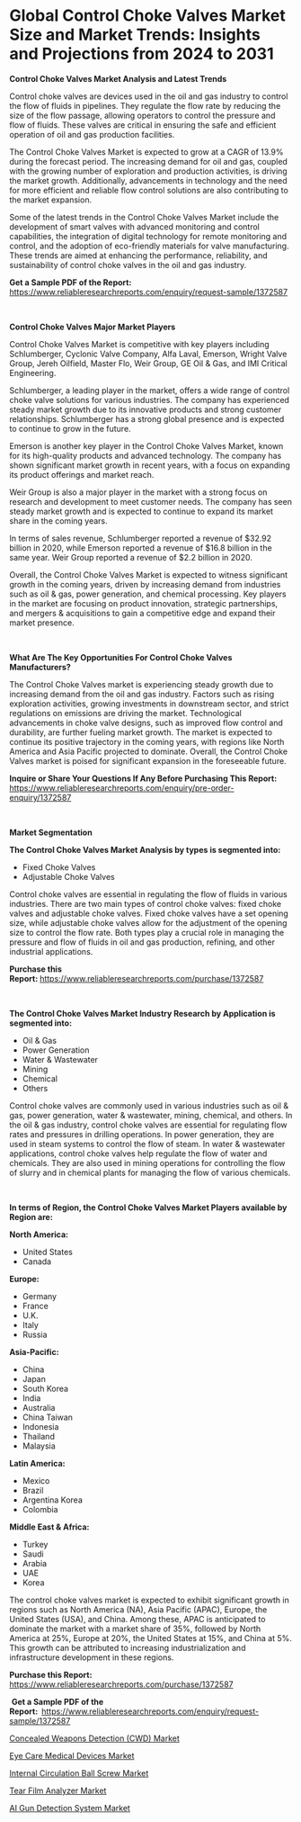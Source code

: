 <p><h1>Global Control Choke Valves Market Size and Market Trends: Insights and Projections from 2024 to 2031</h1></p><p><strong>Control Choke Valves Market Analysis and Latest Trends</strong></p>
<p><p>Control choke valves are devices used in the oil and gas industry to control the flow of fluids in pipelines. They regulate the flow rate by reducing the size of the flow passage, allowing operators to control the pressure and flow of fluids. These valves are critical in ensuring the safe and efficient operation of oil and gas production facilities.</p><p>The Control Choke Valves Market is expected to grow at a CAGR of 13.9% during the forecast period. The increasing demand for oil and gas, coupled with the growing number of exploration and production activities, is driving the market growth. Additionally, advancements in technology and the need for more efficient and reliable flow control solutions are also contributing to the market expansion.</p><p>Some of the latest trends in the Control Choke Valves Market include the development of smart valves with advanced monitoring and control capabilities, the integration of digital technology for remote monitoring and control, and the adoption of eco-friendly materials for valve manufacturing. These trends are aimed at enhancing the performance, reliability, and sustainability of control choke valves in the oil and gas industry.</p></p>
<p><strong>Get a Sample PDF of the Report:&nbsp;</strong> <a href="https://www.reliableresearchreports.com/enquiry/request-sample/1372587">https://www.reliableresearchreports.com/enquiry/request-sample/1372587</a></p>
<p>&nbsp;</p>
<p><strong>Control Choke Valves Major Market Players</strong></p>
<p><p>Control Choke Valves Market is competitive with key players including Schlumberger, Cyclonic Valve Company, Alfa Laval, Emerson, Wright Valve Group, Jereh Oilfield, Master Flo, Weir Group, GE Oil & Gas, and IMI Critical Engineering.</p><p>Schlumberger, a leading player in the market, offers a wide range of control choke valve solutions for various industries. The company has experienced steady market growth due to its innovative products and strong customer relationships. Schlumberger has a strong global presence and is expected to continue to grow in the future.</p><p>Emerson is another key player in the Control Choke Valves Market, known for its high-quality products and advanced technology. The company has shown significant market growth in recent years, with a focus on expanding its product offerings and market reach.</p><p>Weir Group is also a major player in the market with a strong focus on research and development to meet customer needs. The company has seen steady market growth and is expected to continue to expand its market share in the coming years.</p><p>In terms of sales revenue, Schlumberger reported a revenue of $32.92 billion in 2020, while Emerson reported a revenue of $16.8 billion in the same year. Weir Group reported a revenue of $2.2 billion in 2020.</p><p>Overall, the Control Choke Valves Market is expected to witness significant growth in the coming years, driven by increasing demand from industries such as oil & gas, power generation, and chemical processing. Key players in the market are focusing on product innovation, strategic partnerships, and mergers & acquisitions to gain a competitive edge and expand their market presence.</p></p>
<p>&nbsp;</p>
<p><strong>What Are The Key Opportunities For Control Choke Valves Manufacturers?</strong></p>
<p><p>The Control Choke Valves market is experiencing steady growth due to increasing demand from the oil and gas industry. Factors such as rising exploration activities, growing investments in downstream sector, and strict regulations on emissions are driving the market. Technological advancements in choke valve designs, such as improved flow control and durability, are further fueling market growth. The market is expected to continue its positive trajectory in the coming years, with regions like North America and Asia Pacific projected to dominate. Overall, the Control Choke Valves market is poised for significant expansion in the foreseeable future.</p></p>
<p><strong>Inquire or Share Your Questions If Any Before Purchasing This Report:</strong> <a href="https://www.reliableresearchreports.com/enquiry/pre-order-enquiry/1372587">https://www.reliableresearchreports.com/enquiry/pre-order-enquiry/1372587</a></p>
<p>&nbsp;</p>
<p><strong>Market Segmentation</strong></p>
<p><strong>The Control Choke Valves Market Analysis by types is segmented into:</strong></p>
<p><ul><li>Fixed Choke Valves</li><li>Adjustable Choke Valves</li></ul></p>
<p><p>Control choke valves are essential in regulating the flow of fluids in various industries. There are two main types of control choke valves: fixed choke valves and adjustable choke valves. Fixed choke valves have a set opening size, while adjustable choke valves allow for the adjustment of the opening size to control the flow rate. Both types play a crucial role in managing the pressure and flow of fluids in oil and gas production, refining, and other industrial applications.</p></p>
<p><strong>Purchase this Report:&nbsp;</strong><a href="https://www.reliableresearchreports.com/purchase/1372587">https://www.reliableresearchreports.com/purchase/1372587</a></p>
<p>&nbsp;</p>
<p><strong>The Control Choke Valves Market Industry Research by Application is segmented into:</strong></p>
<p><ul><li>Oil & Gas</li><li>Power Generation</li><li>Water & Wastewater</li><li>Mining</li><li>Chemical</li><li>Others</li></ul></p>
<p><p>Control choke valves are commonly used in various industries such as oil & gas, power generation, water & wastewater, mining, chemical, and others. In the oil & gas industry, control choke valves are essential for regulating flow rates and pressures in drilling operations. In power generation, they are used in steam systems to control the flow of steam. In water & wastewater applications, control choke valves help regulate the flow of water and chemicals. They are also used in mining operations for controlling the flow of slurry and in chemical plants for managing the flow of various chemicals.</p></p>
<p>&nbsp;</p>
<p><strong>In terms of Region, the Control Choke Valves Market Players available by Region are:</strong></p>
<p>
    <p> <strong> North America: </strong>
        <ul>
            <li>United States</li>
            <li>Canada</li>
        </ul>
        </p> 
    <p> <strong> Europe: </strong>
        <ul>
            <li>Germany</li>
            <li>France</li>
            <li>U.K.</li>
            <li>Italy</li>
            <li>Russia</li>
        </ul>
        </p> 
    <p> <strong> Asia-Pacific: </strong>
        <ul>
            <li>China</li>
            <li>Japan</li>
            <li>South Korea</li>
            <li>India</li>
            <li>Australia</li>
            <li>China Taiwan</li>
            <li>Indonesia</li>
            <li>Thailand</li>
            <li>Malaysia</li>
        </ul>
        </p> 
    <p> <strong> Latin America: </strong>
        <ul>
            <li>Mexico</li>
            <li>Brazil</li>
            <li>Argentina Korea</li>
            <li>Colombia</li>
        </ul>
        </p> 
    <p> <strong> Middle East & Africa: </strong>
        <ul>
            <li>Turkey</li>
            <li>Saudi</li>
            <li>Arabia</li>
            <li>UAE</li>
            <li>Korea</li>
        </ul>
    </p>
    </p>
<p><p>The control choke valves market is expected to exhibit significant growth in regions such as North America (NA), Asia Pacific (APAC), Europe, the United States (USA), and China. Among these, APAC is anticipated to dominate the market with a market share of 35%, followed by North America at 25%, Europe at 20%, the United States at 15%, and China at 5%. This growth can be attributed to increasing industrialization and infrastructure development in these regions.</p></p>
<p><strong>Purchase this Report: </strong><a href="https://www.reliableresearchreports.com/purchase/1372587">https://www.reliableresearchreports.com/purchase/1372587</a></p>
<p>&nbsp;<strong>Get a Sample PDF of the Report:&nbsp;&nbsp;</strong><a href="https://www.reliableresearchreports.com/enquiry/request-sample/1372587">https://www.reliableresearchreports.com/enquiry/request-sample/1372587</a></p>
<p><strong></strong></p>
<p><p><a href="https://medium.com/@tammyfreeman2022/concealed-weapons-detection-cwd-market-trends-and-market-analysis-forecasted-for-period-2024-2031-ba15ef80de6e">Concealed Weapons Detection (CWD) Market</a></p><p><a href="https://github.com/eeaveuhhh/Market-Research-Report-List-1/blob/main/eye-care-medical-devices-market.md">Eye Care Medical Devices Market</a></p><p><a href="https://medium.com/@tammyfreeman2022/internal-circulation-ball-screw-market-trends-and-market-analysis-forecasted-for-period-2024-2031-b4194c9fe174">Internal Circulation Ball Screw Market</a></p><p><a href="https://github.com/brentleyjimmiealvaradoz4l1rea/Market-Research-Report-List-1/blob/main/tear-film-analyzer-market.md">Tear Film Analyzer Market</a></p><p><a href="https://medium.com/@tammyfreeman2022/ai-gun-detection-system-market-report-reveals-the-latest-trends-and-growth-opportunities-of-this-11100e20a2ae">AI Gun Detection System Market</a></p></p>